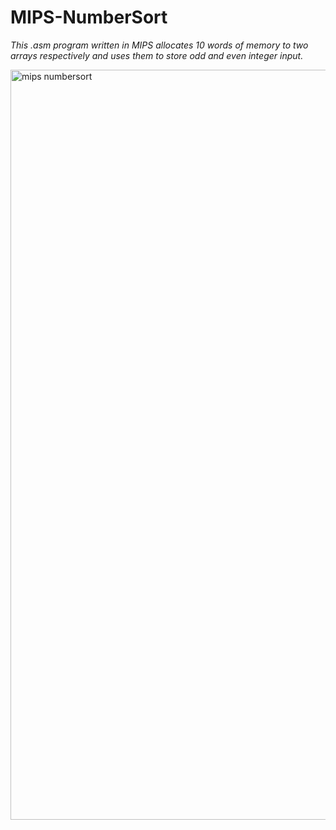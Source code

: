 # MIPS-NumberSort

<i>This .asm program written in MIPS allocates 10 words of memory to two arrays respectively and uses them to store odd and even integer input.</i>

<img width="1200" alt="mips numbersort" src="https://user-images.githubusercontent.com/75505093/167342447-39e3bdf6-46c0-4325-a69e-f2011c201297.gif">

